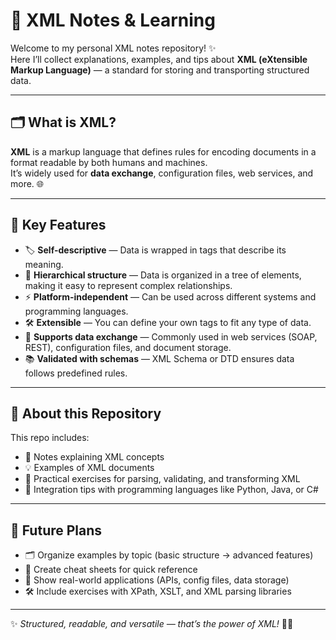 # 📄 XML Notes & Learning

Welcome to my personal XML notes repository! ✨  
Here I’ll collect explanations, examples, and tips about **XML (eXtensible Markup Language)** — a standard for storing and transporting structured data.  

---

## 🗂️ What is XML?

**XML** is a markup language that defines rules for encoding documents in a format readable by both humans and machines.  
It’s widely used for **data exchange**, configuration files, web services, and more. 🌐

---

## 🔑 Key Features

- 🏷️ **Self-descriptive** — Data is wrapped in tags that describe its meaning.  
- 🔗 **Hierarchical structure** — Data is organized in a tree of elements, making it easy to represent complex relationships.  
- ⚡ **Platform-independent** — Can be used across different systems and programming languages.  
- 🛠️ **Extensible** — You can define your own tags to fit any type of data.  
- 🔄 **Supports data exchange** — Commonly used in web services (SOAP, REST), configuration files, and document storage.  
- 📚 **Validated with schemas** — XML Schema or DTD ensures data follows predefined rules.  

---

## 📝 About this Repository

This repo includes:  
- 📄 Notes explaining XML concepts  
- 💡 Examples of XML documents  
- 🧪 Practical exercises for parsing, validating, and transforming XML  
- 🔗 Integration tips with programming languages like Python, Java, or C#  

---

## 🚀 Future Plans

- 🗂️ Organize examples by topic (basic structure → advanced features)  
- 📘 Create cheat sheets for quick reference  
- 🔄 Show real-world applications (APIs, config files, data storage)  
- 🛠️ Include exercises with XPath, XSLT, and XML parsing libraries  

---

✨ _Structured, readable, and versatile — that’s the power of XML!_ 📄💫
